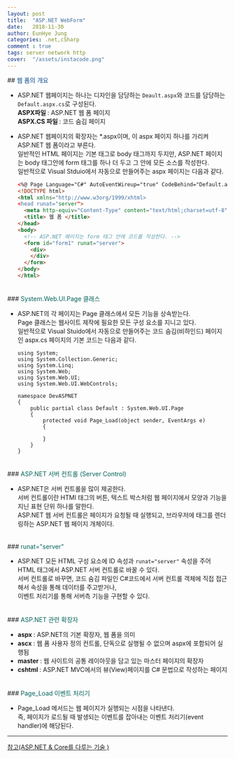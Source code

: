 ```yaml
---
layout: post
title:  "ASP.NET WebForm"
date:   2018-11-30
author: EunHye Jung
categories: .net,cSharp
comment : true
tags: server network http
cover:  "/assets/instacode.png"
---  
```

   
##<font color = "#0E4D92"> 웹 폼의 개요 </font>  
     
* ASP.NET 웹페이지는 하나는 디자인을 담당하는 `Deault.aspx`와 코드를 담당하는 `Default.aspx.cs`로 구성된다.  
  <b> ASPX파일 </b> : ASP.NET 웹 폼 페이지  
  <b> ASPX.CS 파일 </b> : 코드 숨김 페이지   
* ASP.NET 웹페이지의 확장자는 *.aspx이며, 이 aspx 페이지 하나를 가리켜 ASP.NET 웹 폼이라고 부른다.  
  일반적인 HTML 페이지는 기본 태그로 body 태그까지 두지만, ASP.NET 페이지는 body 태그안에 form 태그를 하나 더 두고 그 안에 모든 소스를 작성한다.   
  일반적으로 Visual Stduio에서 자동으로 만들어주는 aspx 페이지는 다음과 같다.  
  
  ```aspx
  <%@ Page Language="C#" AutoEventWireup="true" CodeBehind="Default.aspx.cs" Inherits="DevASPNet.Default" %>
  <!DOCTYPE html>
  <html xmlns="http://www.w3org/1999/xhtml>
  <head runat="server">
    <meta http-equiv="Content-Type" content="text/html;charset=utf-8" />
    <title> 웹 폼 </title>
  </head>
  <body>
    <!-- ASP.NET 페이지는 form 태그 안에 코드를 작성한다. -->
    <form id="form1" runat="server">
      <div>
      </div>
    </form>
  </body>
  </html>
  ```  
      
　  
###<font color="#04635b"> System.Web.UI.Page 클래스 </font>    
  
* ASP.NET의 각 페이지는 Page 클래스에서 모든 기능을 상속받는다.  
  Page 클래스는 웹사이트 제작에 필요한 모든 구성 요소를 지니고 있다.  
  일반적으로 Visual Stuido에서 자동으로 만들어주는 코드 숨김(비하인드) 페이지인 aspx.cs 페이지의 기본 코드는 다음과 같다.  
  
  ```
  using System;
  using System.Collection.Generic;
  using System.Linq;
  using System.Web;
  using System.Web.UI;
  using System.Web.UI.WebControls;
  
  namespace DevASPNET
  {
      public partial class Default : System.Web.UI.Page
      {
          protected void Page_Load(object sender, EventArgs e)
          {
              
          }
      }
  }
  ```   
   
　  
###<font color="#04635b"> ASP.NET 서버 컨트롤 (Server Control)</font>    
  
* ASP.NET은 서버 컨트롤을 많이 제공한다.  
  서버 컨트롤이란 HTMl 태그의 버튼, 텍스트 박스처럼 웹 페이지에서 모양과 기능을 지닌 표현 단위 하나를 말한다.  
  ASP.NET 웹 서버 컨트롤은 페이지가 요청될 때 실행되고, 브라우저에 태그를 렌더링하는 ASP.NET 웹 페이지 개체이다.   
   
　  
###<font color="#04635b"> runat="server"</font>    
  
* ASP.NET 모든 HTML 구성 요소에 ID 속성과 `runat="server"` 속성을 주어 HTML 태그에서 ASP.NET 서버 컨트롤로 바꿀 수 있다.  
  서버 컨트롤로 바꾸면, 코드 숨김 파일인 C#코드에서 서버 컨트롤 객체에 직접 접근해서 속성을 통해 데이터를 주고받거나,  
  이벤트 처리기를 통해 서버측 기능을 구현할 수 있다.  
   
　  
###<font color="#04635b"> ASP.NET 관련 확장자 </font>    
   
* <b> aspx </b> : ASP.NET의 기본 확장자, 웹 폼을 의미  
* <b> ascx </b> : 웹 폼 사용자 정의 컨트롤, 단독으로 실행될 수 없으며 aspx에 포함되어 실행됨  
* <b> master </b> : 웹 사이트의 공통 레이아웃을 담고 있는 마스터 페이지의 확장자  
* <b> cshtml </b> : ASP.NET MVC에서의 뷰(View)페이지를 C# 문법으로 작성하는 페이지  
       
　  
###<font color="#04635b"> Page_Load 이벤트 처리기 </font>    
  
* Page_Load 메서드는 웹 페이지가 실행되는 시점을 나타낸다.  
  즉, 페이지가 로드될 때 발생되는 이벤트를 잡아내는 이벤트 처리기(event handler)에 해당된다.  
  
- - -  
   
[참고(ASP.NET & Core를 다루는 기술 )](https://book.naver.com/bookdb/book_detail.nhn?bid=11184768)    
   
